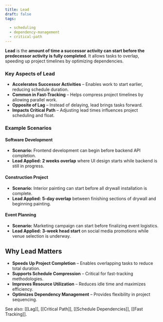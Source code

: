 ```yaml
---
title: Lead
draft: false
tags:
  
  - scheduling
  - dependency-management
  - critical-path
---
```


**Lead** is the **amount of time a successor activity can start before the predecessor activity is fully completed**. It allows tasks to overlap, speeding up project timelines by optimizing dependencies.

### **Key Aspects of Lead**
- **Accelerates Successor Activities** – Enables work to start earlier, reducing schedule duration.
- **Common in Fast-Tracking** – Helps compress project timelines by allowing parallel work.
- **Opposite of Lag** – Instead of delaying, lead brings tasks forward.
- **Impacts Critical Path** – Adjusting lead times influences project scheduling and float.

### **Example Scenarios**

#### **Software Development**
- **Scenario:** Frontend development can begin before backend API completion.
- **Lead Applied:** **2 weeks overlap** where UI design starts while backend is still in progress.

#### **Construction Project**
- **Scenario:** Interior painting can start before all drywall installation is complete.
- **Lead Applied:** **5-day overlap** between finishing sections of drywall and beginning painting.

#### **Event Planning**
- **Scenario:** Marketing campaign can start before finalizing event logistics.
- **Lead Applied:** **3-week head start** on social media promotions while venue selection is underway.

## **Why Lead Matters**
- **Speeds Up Project Completion** – Enables overlapping tasks to reduce total duration.
- **Supports Schedule Compression** – Critical for fast-tracking methodologies.
- **Improves Resource Utilization** – Reduces idle time and maximizes efficiency.
- **Optimizes Dependency Management** – Provides flexibility in project sequencing.

See also: [[Lag]], [[Critical Path]], [[Schedule Dependencies]], [[Fast Tracking]].
